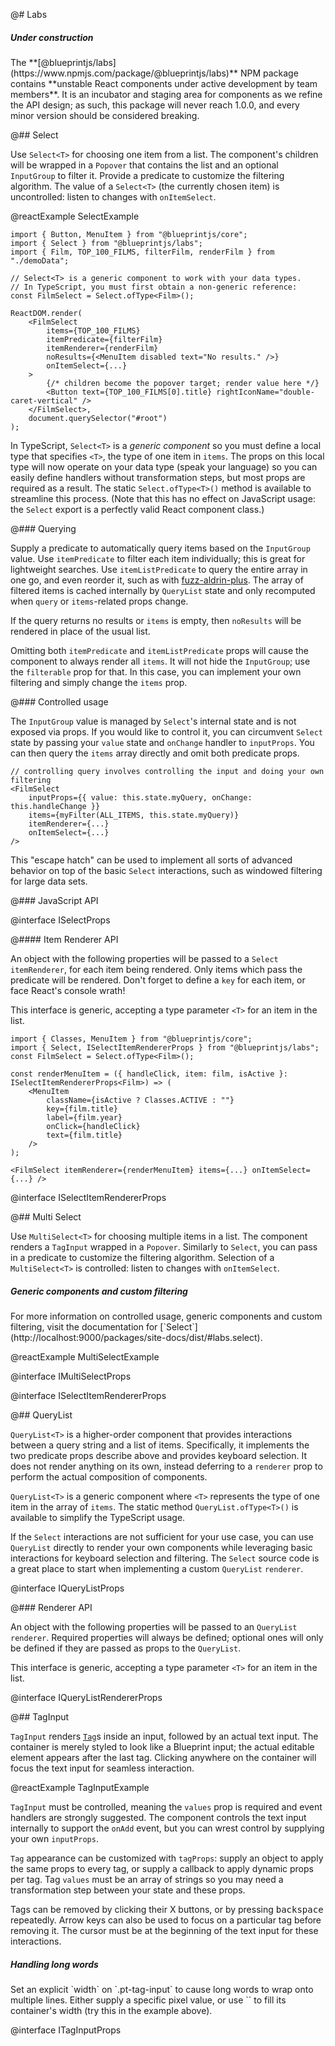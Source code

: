 @# Labs

<div class="pt-callout pt-intent-warning pt-icon-info-sign">
    <h5>Under construction</h5>
    The **[@blueprintjs/labs](https://www.npmjs.com/package/@blueprintjs/labs)** NPM package contains **unstable React components under active development by team members**. It is an incubator and staging area for components as we refine the API design; as such, this package will never reach 1.0.0, and every minor version should be considered breaking.
</div>

@## Select

Use `Select<T>` for choosing one item from a list. The component's children will be wrapped in a `Popover` that contains the list and an optional `InputGroup` to filter it. Provide a predicate to customize the filtering algorithm. The value of a `Select<T>` (the currently chosen item) is uncontrolled: listen to changes with `onItemSelect`.

@reactExample SelectExample

```tsx
import { Button, MenuItem } from "@blueprintjs/core";
import { Select } from "@blueprintjs/labs";
import { Film, TOP_100_FILMS, filterFilm, renderFilm } from "./demoData";

// Select<T> is a generic component to work with your data types.
// In TypeScript, you must first obtain a non-generic reference:
const FilmSelect = Select.ofType<Film>();

ReactDOM.render(
    <FilmSelect
        items={TOP_100_FILMS}
        itemPredicate={filterFilm}
        itemRenderer={renderFilm}
        noResults={<MenuItem disabled text="No results." />}
        onItemSelect={...}
    >
        {/* children become the popover target; render value here */}
        <Button text={TOP_100_FILMS[0].title} rightIconName="double-caret-vertical" />
    </FilmSelect>,
    document.querySelector("#root")
);
```

In TypeScript, `Select<T>` is a *generic component* so you must define a local type that specifies `<T>`, the type of one item in `items`. The props on this local type will now operate on your data type (speak your language) so you can easily define handlers without transformation steps, but most props are required as a result. The static `Select.ofType<T>()` method is available to streamline this process. (Note that this has no effect on JavaScript usage: the `Select` export is a perfectly valid React component class.)

@### Querying

Supply a predicate to automatically query items based on the `InputGroup` value. Use `itemPredicate` to filter each item individually; this is great for lightweight searches. Use `itemListPredicate` to query the entire array in one go, and even reorder it, such as with [fuzz-aldrin-plus](https://github.com/jeancroy/fuzz-aldrin-plus). The array of filtered items is cached internally by `QueryList` state and only recomputed when `query` or `items`-related props change.

If the query returns no results or `items` is empty, then `noResults` will be rendered in place of the usual list.

Omitting both `itemPredicate` and `itemListPredicate` props will cause the component to always render all `items`. It will not hide the `InputGroup`; use the `filterable` prop for that. In this case, you can implement your own filtering and simply change the `items` prop.

@### Controlled usage

The `InputGroup` value is managed by `Select`'s internal state and is not exposed via props. If you would like to control it, you can circumvent `Select` state by passing your `value` state and `onChange` handler to `inputProps`. You can then query the `items` array directly and omit both predicate props.

```tsx
// controlling query involves controlling the input and doing your own filtering
<FilmSelect
    inputProps={{ value: this.state.myQuery, onChange: this.handleChange }}
    items={myFilter(ALL_ITEMS, this.state.myQuery)}
    itemRenderer={...}
    onItemSelect={...}
/>
```

This "escape hatch" can be used to implement all sorts of advanced behavior on top of the basic `Select` interactions, such as windowed filtering for large data sets.

@### JavaScript API

@interface ISelectProps

@#### Item Renderer API

An object with the following properties will be passed to a `Select` `itemRenderer`, for each item being rendered. Only items which pass the predicate will be rendered. Don't forget to define a `key` for each item, or face React's console wrath!

This interface is generic, accepting a type parameter `<T>` for an item in the list.

```tsx
import { Classes, MenuItem } from "@blueprintjs/core";
import { Select, ISelectItemRendererProps } from "@blueprintjs/labs";
const FilmSelect = Select.ofType<Film>();

const renderMenuItem = ({ handleClick, item: film, isActive }: ISelectItemRendererProps<Film>) => (
    <MenuItem
        className={isActive ? Classes.ACTIVE : ""}
        key={film.title}
        label={film.year}
        onClick={handleClick}
        text={film.title}
    />
);

<FilmSelect itemRenderer={renderMenuItem} items={...} onItemSelect={...} />
```

@interface ISelectItemRendererProps

@## Multi Select

Use `MultiSelect<T>` for choosing multiple items in a list. The component renders a `TagInput` wrapped in a `Popover`. Similarly to `Select`, you can pass in a predicate to customize the filtering algorithm. Selection of a `MultiSelect<T>` is controlled: listen to changes with `onItemSelect`.

<div class="pt-callout pt-intent-primary pt-icon-info-sign">
    <h5>Generic components and custom filtering</h5>
    For more information on controlled usage, generic components and custom filtering, visit the documentation for [`Select<T>`](http://localhost:9000/packages/site-docs/dist/#labs.select).
</div>

@reactExample MultiSelectExample

@interface IMultiSelectProps

@interface ISelectItemRendererProps

@## QueryList

`QueryList<T>` is a higher-order component that provides interactions between a query string and a list of items. Specifically, it implements the two predicate props describe above and provides keyboard selection. It does not render anything on its own, instead deferring to a `renderer` prop to perform the actual composition of components.

`QueryList<T>` is a generic component where `<T>` represents the type of one item in the array of `items`. The static method `QueryList.ofType<T>()` is available to simplify the TypeScript usage.

If the `Select` interactions are not sufficient for your use case, you can use `QueryList` directly to render your own components while leveraging basic interactions for keyboard selection and filtering. The `Select` source code is a great place to start when implementing a custom `QueryList` `renderer`.

@interface IQueryListProps

@### Renderer API

An object with the following properties will be passed to an `QueryList` `renderer`. Required properties will always be defined;  optional ones will only be defined if they are passed as props to the `QueryList`.

This interface is generic, accepting a type parameter `<T>` for an item in the list.

@interface IQueryListRendererProps

@## TagInput

`TagInput` renders [`Tag`](#core/components/tag)s inside an input, followed by an actual text input. The container is merely styled to look like a Blueprint input; the actual editable element appears after the last tag. Clicking anywhere on the container will focus the text input for seamless interaction.


@reactExample TagInputExample

`TagInput` must be controlled, meaning the `values` prop is required and event handlers are strongly suggested. The component controls the text input internally to support the `onAdd` event, but you can wrest control by supplying your own `inputProps`.

`Tag` appearance can be customized with `tagProps`: supply an object to apply the same props to every tag, or supply a callback to apply dynamic props per tag. Tag `values` must be an array of strings so you may need a transformation step between your state and these props.

Tags can be removed by clicking their X buttons, or by pressing <kbd class="pt-key">backspace</kbd> repeatedly.
Arrow keys can also be used to focus on a particular tag before removing it. The cursor must be at the beginning
of the text input for these interactions.

<div class="pt-callout pt-intent-primary pt-icon-info-sign">
    <h5>Handling long words</h5>
    Set an explicit `width` on `.pt-tag-input` to cause long words to wrap onto multiple lines. Either supply a specific pixel value, or use `<TagInput className="pt-fill">` to fill its container's width (try this in the example above).
</div>

@interface ITagInputProps
